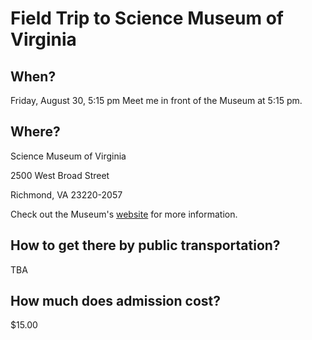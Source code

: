 # Field Trip to Science Museum of Virginia
## When?
Friday, August 30, 5:15 pm
Meet me in front of the Museum at 5:15 pm.
## Where?
Science Museum of Virginia

2500 West Broad Street

Richmond, VA 23220-2057

Check out the Museum's [website](https://www.smv.org/) for more information.
## How to get there by public transportation?
TBA
## How much does admission cost?
$15.00

